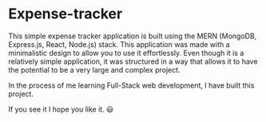# Expense-tracker 
This simple expense tracker application is built using the MERN (MongoDB, Express.js, React, Node.js) stack. 
This application was made with a minimalistic design to allow you to use it effortlessly. 
Even though it is a relatively simple application, it was structured in a way that allows it to have the potential to be 
a very large and complex project. 

In the process of me learning Full-Stack web development, I have built this project. 

If you see it I hope you like it. 😃
